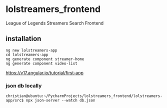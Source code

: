 # lolstreamers_frontend
League of Legends Streamers Search Frontend


## installation

    ng new lolstreamers-app
    cd lolstreamers-app
    ng generate component streamer-home
    ng generate component video-list    



https://v17.angular.io/tutorial/first-app

### json db locally
    christian@ubuntu:~/PycharmProjects/lolstreamers_frontend/lolstreamers-app/src$ npx json-server --watch db.json
